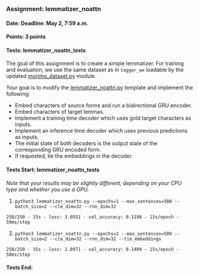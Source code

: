 ### Assignment: lemmatizer_noattn
#### Date: Deadline: May 2, 7:59 a.m.
#### Points: 3 points
#### Tests: lemmatizer_noattn_tests

The goal of this assignment is to create a simple lemmatizer. For training
and evaluation, we use the same dataset as in `tagger_we` loadable by the
updated [morpho_dataset.py](https://github.com/ufal/npfl114/tree/master/labs/10/morpho_dataset.py)
module.

Your goal is to modify the
[lemmatizer_noattn.py](https://github.com/ufal/npfl114/tree/master/labs/10/lemmatizer_noattn.py)
template and implement the following:
- Embed characters of source forms and run a bidirectional GRU encoder.
- Embed characters of target lemmas.
- Implement a training time decoder which uses gold target characters as inputs.
- Implement an inference time decoder which uses previous predictions as inputs.
- The initial state of both decoders is the output state of the corresponding
  GRU encoded form.
- If requested, tie the embeddings in the decoder.

#### Tests Start: lemmatizer_noattn_tests
_Note that your results may be slightly different, depending on your CPU type and whether you use a GPU._
1. `python3 lemmatizer_noattn.py --epochs=1 --max_sentences=500 --batch_size=2 --cle_dim=32 --rnn_dim=32`
```
250/250 - 15s - loss: 3.0551 - val_accuracy: 0.1196 - 15s/epoch - 59ms/step
```
2. `python3 lemmatizer_noattn.py --epochs=1 --max_sentences=500 --batch_size=2 --cle_dim=32 --rnn_dim=32 --tie_embeddings`
```
250/250 - 15s - loss: 2.8971 - val_accuracy: 0.1409 - 15s/epoch - 58ms/step
```
#### Tests End:

